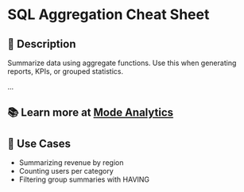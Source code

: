 # SQL Aggregation Cheat Sheet

## 📌 Description
Summarize data using aggregate functions. Use this when generating reports, KPIs, or grouped statistics.

...

📚 Learn more at [Mode Analytics](https://mode.com/sql-tutorial/sql-group-by/)
---

## 📌 Use Cases
- Summarizing revenue by region
- Counting users per category
- Filtering group summaries with HAVING
